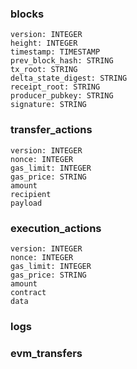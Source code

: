 ### blocks

```
version: INTEGER
height: INTEGER
timestamp: TIMESTAMP
prev_block_hash: STRING
tx_root: STRING
delta_state_digest: STRING
receipt_root: STRING
producer_pubkey: STRING
signature: STRING
```

### transfer_actions

```
version: INTEGER
nonce: INTEGER
gas_limit: INTEGER
gas_price: STRING
amount
recipient
payload
```

### execution_actions

```
version: INTEGER
nonce: INTEGER
gas_limit: INTEGER
gas_price: STRING
amount
contract
data
```

### logs

### evm_transfers